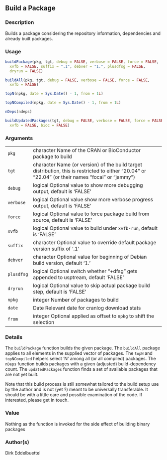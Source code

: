 

## Build a Package

### Description

Builds a package considering the repository information, dependencies
and already built packages.

### Usage

``` R
buildPackage(pkg, tgt, debug = FALSE, verbose = FALSE, force = FALSE,
  xvfb = FALSE, suffix = ".1", debver = "1.", plusdfsg = FALSE,
  dryrun = FALSE)

buildAll(pkg, tgt, debug = FALSE, verbose = FALSE, force = FALSE,
  xvfb = FALSE)

topN(npkg, date = Sys.Date() - 1, from = 1L)

topNCompiled(npkg, date = Sys.Date() - 1, from = 1L)

nDeps(ndeps)

buildUpdatedPackages(tgt, debug = FALSE, verbose = FALSE, force = FALSE,
  xvfb = FALSE, bioc = FALSE)
```

### Arguments

|            |                                                                                                                                                   |
|------------|---------------------------------------------------------------------------------------------------------------------------------------------------|
| `pkg`      | character Name of the CRAN or BioConductor package to build                                                                                       |
| `tgt`      | character Name (or version) of the build target distribution, this is restricted to either “20.04” or “22.04” (or their names “focal” or “jammy”) |
| `debug`    | logical Optional value to show more debugging output, default is ‘FALSE’                                                                          |
| `verbose`  | logical Optional value show more verbose progress output, default is ‘FALSE’                                                                      |
| `force`    | logical Optional value to force package build from source, default is ‘FALSE’                                                                     |
| `xvfb`     | logical Optional value to build under `xvfb-run`, default is ‘FALSE’                                                                              |
| `suffix`   | character Optional value to override default package version suffix of ‘.1’                                                                       |
| `debver`   | character Optional value for beginning of Debian build version, default ‘1.’                                                                      |
| `plusdfsg` | logical Optional switch whether “+dfsg” gets appended to usptream, default ‘FALSE’                                                                |
| `dryrun`   | logical Optional value to skip actual package build step, default is ‘FALSE’                                                                      |
| `npkg`     | integer Number of packages to build                                                                                                               |
| `date`     | Date Relevant date for cranlog download stats                                                                                                     |
| `from`     | integer Optional applied as offset to `npkg` to shift the selection                                                                               |

### Details

The `buildPackage` function builds the given package. The `buildAll`
package applies to all elements in the supplied vector of packages. The
`topN` and `topNCompiled` helpers select ‘N’ among all (or all compiled)
packages. The `nDeps` function builds packages with a given (adjusted)
build-dependency count. The `updatedPackages` function finds a set of
available packages that are not yet built.

Note that this build process is still somewhat tailored to the build
setup use by the author and is not (yet ?) meant to be universally
transferable. It should be with a little care and possible examination
of the code. If interested, please get in touch.

### Value

Nothing as the function is invoked for the side effect of building
binary packages

### Author(s)

Dirk Eddelbuettel


